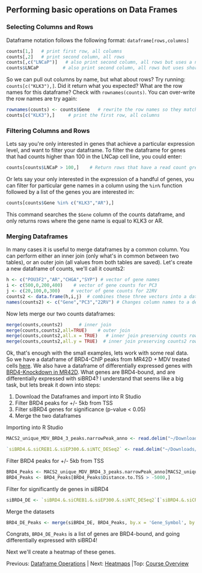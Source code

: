 ## Performing basic operations on Data Frames

### Selecting Columns and Rows
Dataframe notation follows the following format:
`dataframe[rows,columns]`
```r
counts[1,]   # print first row, all columns
counts[,2]   # print second column, all rows
counts[,c("LNCaP")]   # also print second column, all rows but uses a name instead of index number
counts$LNCaP         # also print second column, all rows but uses shorthand notation
```

So we can pull out columns by name, but what about rows? Try running: `counts[c("KLK3"),]`. Did it return what you expected? What are the row names for this dataframe? Check with `rownames(counts)`. You can over-write the row names are try again:
```r
rownames(counts) <- counts$Gene   # rewrite the row names so they match the values in the Gene column (side note row names must be unique)
counts[c("KLK3"),]     # print the first row, all columns
```

### Filtering Columns and Rows
Lets say you're only interested in genes that achieve a particular expression level, and want to filter your dataframe. To filter the dataframe for genes that had counts higher than 100 in the LNCap cell line, you could enter:
```r
counts[counts$LNCaP > 100,]    # Return rows that have a read count greater than 100 in LNCaP, and every column
```
Or lets say your only interested in the expression of a handful of genes, you can filter for particular gene names in a column using the `%in%` function followed by a list of the genes you are interested in:
```r
counts[counts$Gene %in% c("KLK3","AR"),]
```
This command searches the `$Gene` column of the counts dataframe, and only returns rows where the gene name is equal to KLK3 or AR.

### Merging Dataframes
In many cases it is useful to merge dataframes by a common column. You can perform either an inner join (only what's in common between two tables), or an outer join (all values from both tables are saved). Let's create a new dataframe of counts, we'll call it counts2:
```r
h <- c("POU3F2","AR","CHGA","SYP") # vector of gene names
i <- c(500,0,200,400)    # vector of gene counts for PC3
j <- c(20,100,0,300)    # vector of gene counts for 22RV
counts2 <- data.frame(h,i,j)  # combines these three vectors into a dataframe
names(counts2) <- c("Gene","PC3","22RV") # Changes column names to a descriptive name
```

Now lets merge our two counts dataframes:

```r
merge(counts,counts2)      # inner join
merge(counts,counts2,all=TRUE)    # outer join
merge(counts,counts2,all.x = TRUE)   # inner join preserving counts rows
merge(counts,counts2,all.y = TRUE)  # inner join preserving counts2 rows
```

Ok, that's enough with the small examples, lets work with some real data. So we have a dataframe of BRD4-ChIP peaks from MR42D + MDV treated cells [here](https://ohsu.box.com/s/37e6vnkz1p54um3yutwqss2541pce294). We also have a dataframe of differentially expressed genes with [BRD4-Knockdown in MR42D](https://ohsu.box.com/s/xea7lcz848idtttiw808vabvmja5jnj8). What genes are BRD4-bound, and are differentially expressed with siBRD4? I understand that seems like a big task, but lets break it down into steps:
1.   Download the Dataframes and import into R Studio
2.   Filter BRD4 peaks for +/- 5kb from TSS
3.   Filter siBRD4 genes for significance (p-value < 0.05)
4.   Merge the two dataframes


Importing into R Studio

```r
MACS2_unique_MDV_BRD4_3_peaks.narrowPeak_anno <- read.delim("~/Downloads/MACS2_unique_MDV_BRD4_3_peaks.narrowPeak_anno.txt")

`siBRD4.&.siCREB1.&.siEP300.&.siNTC_DESeq2` <- read.delim("~/Downloads/siBRD4 & siCREB1 & siEP300 & siNTC_DESeq2.txt")
```
Filter BRD4 peaks for +/- 5kb from TSS
```r
BRD4_Peaks <- MACS2_unique_MDV_BRD4_3_peaks.narrowPeak_anno[MACS2_unique_MDV_BRD4_3_peaks.narrowPeak_anno$Distance.to.TSS < 5000,]
BRD4_Peaks <- BRD4_Peaks[BRD4_Peaks$Distance.to.TSS > -5000,]
```
Filter for significantly de genes in siBRD4
```r
siBRD4_DE <- `siBRD4.&.siCREB1.&.siEP300.&.siNTC_DESeq2`[`siBRD4.&.siCREB1.&.siEP300.&.siNTC_DESeq2`$padj..siBRD4.siNTC. < 0.05,]
```
Merge the datasets

```r
BRD4_DE_Peaks <- merge(siBRD4_DE, BRD4_Peaks, by.x = 'Gene_Symbol', by.y = 'Gene.Name')
```

Congrats, `BRD4_DE_Peaks` is a list of genes are BRD4-bound, and going differentially expressed with siBRD4!

Next we'll create a heatmap of these genes.

<!---
Now let's take a look to see how many genes are duplicated:
```r
> length(BRD4_Peaks$Gene.Name)
[1] 5191
> length(unique(BRD4_Peaks$Gene.Name))
[1] 4363
```
<!---
```
peak_list<-unique(BRD4_Peaks$Gene.Name)
BRD4_DE_genes_with_peaks <- siBRD4_DE[siBRD4_DE$Gene_Symbol %in% peak_list,]
```
--->





Previous: [Dataframe Operations](dataframe_ops.md) | Next: [Heatmaps](heatmaps.md) |Top: [Course Overview](../index.md)
